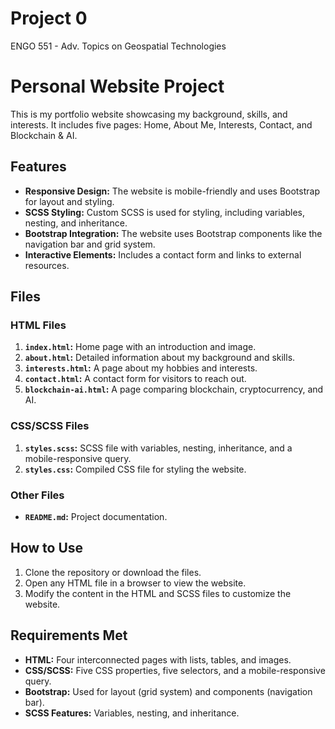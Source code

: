 # Project 0

ENGO 551 - Adv. Topics on Geospatial Technologies

# Personal Website Project

This is my portfolio website showcasing my background, skills, and interests. It includes five pages: Home, About Me, Interests, Contact, and Blockchain & AI.

## Features
- **Responsive Design:** The website is mobile-friendly and uses Bootstrap for layout and styling.
- **SCSS Styling:** Custom SCSS is used for styling, including variables, nesting, and inheritance.
- **Bootstrap Integration:** The website uses Bootstrap components like the navigation bar and grid system.
- **Interactive Elements:** Includes a contact form and links to external resources.

## Files
### HTML Files
1. **`index.html`:** Home page with an introduction and image.
2. **`about.html`:** Detailed information about my background and skills.
3. **`interests.html`:** A page about my hobbies and interests.
4. **`contact.html`:** A contact form for visitors to reach out.
5. **`blockchain-ai.html`:** A page comparing blockchain, cryptocurrency, and AI.

### CSS/SCSS Files
1. **`styles.scss`:** SCSS file with variables, nesting, inheritance, and a mobile-responsive query.
2. **`styles.css`:** Compiled CSS file for styling the website.

### Other Files
- **`README.md`:** Project documentation.

## How to Use
1. Clone the repository or download the files.
2. Open any HTML file in a browser to view the website.
3. Modify the content in the HTML and SCSS files to customize the website.

## Requirements Met
- **HTML:** Four interconnected pages with lists, tables, and images.
- **CSS/SCSS:** Five CSS properties, five selectors, and a mobile-responsive query.
- **Bootstrap:** Used for layout (grid system) and components (navigation bar).
- **SCSS Features:** Variables, nesting, and inheritance.

